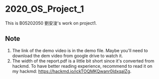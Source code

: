# 2020_OS_Project_1
This is B05202050 劉安浚's work on project1.
## Note
1. The link of the demo video is in the demo file. Maybe you'll need to download the dem video from google drive to watch it.
2. The width of the report.pdf is a little bit short since it's converted from hackmd. To have better reading experience, recommend to read it on my hackmd: https://hackmd.io/ickTOQMKQwanr0ldxqaIZg.